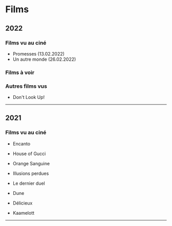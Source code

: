# Films

## 2022

### Films vu au ciné

* Promesses (13.02.2022)
* Un autre monde (26.02.2022)

### Films à voir


### Autres films vus

* Don't Look Up!

------------------------------------------

## 2021

### Films vu au ciné

* Encanto


* House of Gucci

* Orange Sanguine

* Illusions perdues

* Le dernier duel

* Dune

* Délicieux

* Kaamelott

----------------------------
